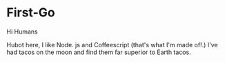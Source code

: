 # First-Go
 
  Hi Humans
  
 Hubot here, I like Node. js and Coffeescript (that's what I'm made of!.)
 I've had tacos on the moon and find them far superior to Earth tacos. 
